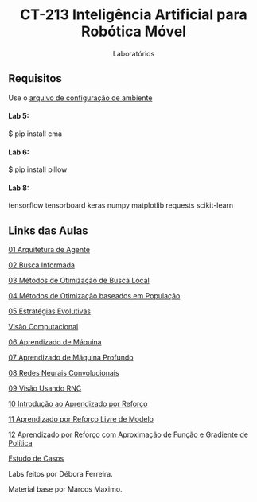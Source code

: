<h1 align="center">CT-213 Inteligência Artificial para Robótica Móvel</h1>
<p align="center">Laboratórios</p>


## Requisitos
Use o [arquivo de configuração de ambiente](https://github.com/dfsbora/ct213/blob/b231959952c6c01e0208e94a03ed87a74b82a1c4/ct213.yaml)

#### Lab 5:
$ pip install cma

#### Lab 6:
$ pip install pillow

#### Lab 8:
tensorflow
tensorboard
keras
numpy
matplotlib
requests
scikit-learn




## Links das Aulas
[01 Arquitetura de Agente](https://www.youtube.com/playlist?list=PLnH63ztaCPqBRje5pABRRnIHGd_3AwE09)

[02 Busca Informada](https://www.youtube.com/playlist?list=PLnH63ztaCPqCytFzYaQVuIgt-XnIacGzD)

[03 Métodos de Otimização de Busca Local](https://www.youtube.com/playlist?list=PLnH63ztaCPqDAw6B29_8NzKytDYHnQhx5)

[04 Métodos de Otimização baseados em População](https://www.youtube.com/playlist?list=PLnH63ztaCPqBq_MJEVlLiWajkaQf2terM)

[05 Estratégias Evolutivas](https://www.youtube.com/playlist?list=PLnH63ztaCPqDzHr_GbZzISsfmO13Arf2s)

[   Visão Computacional](https://www.youtube.com/playlist?list=PLnH63ztaCPqAFKCJ18M5Spccij5ZMjCQ8)

[06 Aprendizado de Máquina](https://www.youtube.com/playlist?list=PLnH63ztaCPqDNy-cS-P2xv1MlbVSoTKpe)

[07 Aprendizado de Máquina Profundo](https://www.youtube.com/playlist?list=PLnH63ztaCPqD4aEHGhE9gg1zFJjL41tlL)

[08 Redes Neurais Convolucionais](https://www.youtube.com/playlist?list=PLnH63ztaCPqCmOdq_BPWLhpGEK6Mlh3zu)

[09 Visão Usando RNC](https://www.youtube.com/playlist?list=PLnH63ztaCPqBpOQFaFcMvufQ8hqkg4Enw)

[10 Introdução ao Aprendizado por Reforço](https://www.youtube.com/playlist?list=PLnH63ztaCPqDBOARyA2aigRAS61FZyj_g)

[11 Aprendizado por Reforço Livre de Modelo](https://www.youtube.com/playlist?list=PLnH63ztaCPqDuQoA083qyjS-Db1xRcE8m)

[12 Aprendizado por Reforço com Aproximação de Função e Gradiente de Política](https://www.youtube.com/playlist?list=PLnH63ztaCPqA0x3IdHSuAS7Pmptcer9L2)

[   Estudo de Casos](https://www.youtube.com/playlist?list=PLnH63ztaCPqBqS46-WV06AOLFsSVLIp7s)

Labs feitos por Débora Ferreira.

Material base por Marcos Maximo.
